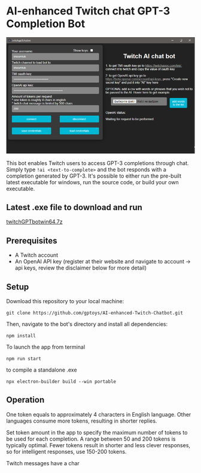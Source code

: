 # AI-enhanced Twitch chat GPT-3 Completion Bot
![app preview](https://raw.githubusercontent.com/vodkabydlo/Kata-FE-16/main/src/img/app.png)

This bot enables Twitch users to access GPT-3 completions through chat. Simply type `!ai <text-to-complete>` and the bot responds with a completion generated by GPT-3. It's possible to either run the pre-built latest executable for windows, run the source code, or build your own executable.
## Latest .exe file to download and run 
[twitchGPTbotwin64.7z](https://drive.google.com/file/d/1hm3G1vBL0gW08mF7mzpL0_LKC7aI2A6d/view?usp=sharing)

## Prerequisites

* A Twitch account
* An OpenAI API key (register at their website and navigate to account -> api keys, review the disclaimer below for more detail)


## Setup

Download this repository to your local machine:

```git
git clone https://github.com/gptoys/AI-enhanced-Twitch-Chatbot.git
```

Then, navigate to the bot's directory and install all dependencies:
```
npm install
```

To launch the app from terminal
```
npm run start
```
to compile a standalone .exe 
```
npx electron-builder build --win portable
```

## Operation

One token equals to approximately 4 characters in English language. Other languages consume more tokens, resulting in shorter replies.

Set token amount in the app to specify the maximum number of tokens to be used for each completion. A range between 50 and 200 tokens is typically optimal. Fewer tokens result in shorter and less clever responses, so for intelligent responses, use 150-200 tokens. 

Twitch messages have a char